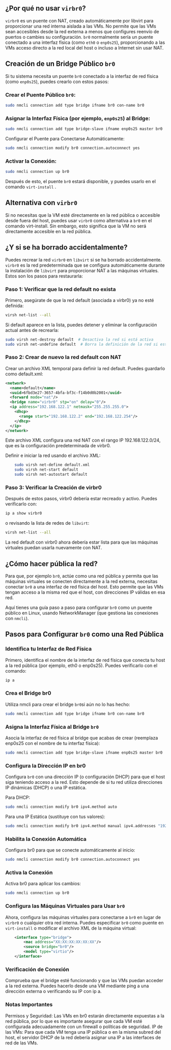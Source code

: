 ## ¿Por qué no usar `virbr0`?

`virbr0` es un puente con NAT, creado automáticamente por libvirt para proporcionar una red interna aislada a las VMs. No permite que las VMs sean accesibles desde la red externa a menos que configures reenvío de puertos o cambies su configuración.
`br0` normalmente sería un puente conectado a una interfaz física (como `eth0` o `enp0s25`), proporcionando a las VMs acceso directo a la red local del host o incluso a Internet sin usar NAT.

## Creación de un Bridge Público `br0`

Si tu sistema necesita un puente `br0` conectado a la interfaz de red física (como `enp0s25`), puedes crearlo con estos pasos:

### Crear el Puente Público `br0`:

```bash
sudo nmcli connection add type bridge ifname br0 con-name br0
```
### Asignar la Interfaz Física (por ejemplo, `enp0s25`) al Bridge:

```bash
sudo nmcli connection add type bridge-slave ifname enp0s25 master br0
```
Configurar el Puente para Conectarse Automáticamente:

```bash
sudo nmcli connection modify br0 connection.autoconnect yes
```
### Activar la Conexión:

```bash
sudo nmcli connection up br0
```

Después de esto, el puente `br0` estará disponible, y puedes usarlo en el comando `virt-install` .

## Alternativa con `virbr0`

Si no necesitas que la VM esté directamente en la red pública o accesible desde fuera del host, puedes usar `virbr0` como alternativa a `br0` en el comando virt-install. Sin embargo, esto significa que la VM no será directamente accesible en la red pública.

## ¿Y si se ha borrado accidentalmente?

Puedes recrear la red `virbr0` en `libvirt` si se ha borrado accidentalmente. `virbr0` es la red predeterminada que se configura automáticamente durante la instalación de `libvirt` para proporcionar NAT a las máquinas virtuales. Estos son los pasos para restaurarla:

### Paso 1: Verificar que la red default no exista

Primero, asegúrate de que la red default (asociada a virbr0) ya no esté definida:

```bash
virsh net-list --all
```
Si default aparece en la lista, puedes detener y eliminar la configuración actual antes de recrearla:

```bash
sudo virsh net-destroy default  # Desactiva la red si está activa
sudo virsh net-undefine default  # Borra la definición de la red si está presente
```
### Paso 2: Crear de nuevo la red default con NAT

Crear un archivo XML temporal para definir la red default. Puedes guardarlo como default.xml:

```xml
<network>
  <name>default</name>
  <uuid>6fbd3e27-3657-4bfa-bf3c-f14b0d0b2001</uuid>
  <forward mode="nat"/>
  <bridge name="virbr0" stp="on" delay="0"/>
  <ip address="192.168.122.1" netmask="255.255.255.0">
    <dhcp>
      <range start="192.168.122.2" end="192.168.122.254"/>
    </dhcp>
  </ip>
</network>
```
Este archivo XML configura una red NAT con el rango IP 192.168.122.0/24, que es la configuración predeterminada de virbr0.

Definir e iniciar la red usando el archivo XML:

```bash
    sudo virsh net-define default.xml
    sudo virsh net-start default
    sudo virsh net-autostart default
```
### Paso 3: Verificar la Creación de virbr0

Después de estos pasos, virbr0 debería estar recreado y activo. Puedes verificarlo con:

```bash
ip a show virbr0
```
o revisando la lista de redes de `libvirt`:

```bash
virsh net-list --all
```

La red default con virbr0 ahora debería estar lista para que las máquinas virtuales puedan usarla nuevamente con NAT.

## ¿Cómo hacer pública la red?
Para que, por ejemplo `br0`, actúe como una red pública y permita que las máquinas virtuales se conecten directamente a la red externa, necesitas conectar `br0` a una interfaz de red física del host. Esto permite que las VMs tengan acceso a la misma red que el host, con direcciones IP válidas en esa red.

Aquí tienes una guía paso a paso para configurar `br0` como un puente público en Linux, usando NetworkManager (que gestiona las conexiones con `nmcli`).

## Pasos para Configurar `br0` como una Red Pública

### Identifica tu Interfaz de Red Física

Primero, identifica el nombre de la interfaz de red física que conecta tu host a la red pública (por ejemplo, eth0 o enp0s25). Puedes verificarlo con el comando:

```bash
ip a
```

### Crea el Bridge br0

Utiliza nmcli para crear el bridge `br0`si aún no lo has hecho:

```bash
sudo nmcli connection add type bridge ifname br0 con-name br0
```
### Asigna la Interfaz Física al Bridge `br0`

Asocia la interfaz de red física al bridge que acabas de crear (reemplaza enp0s25 con el nombre de tu interfaz física):

```bash
sudo nmcli connection add type bridge-slave ifname enp0s25 master br0
```

### Configura la Dirección IP en br0

Configura `br0` con una dirección IP (o configuración DHCP) para que el host siga teniendo acceso a la red. Esto depende de si tu red utiliza direcciones IP dinámicas (DHCP) o una IP estática.

Para DHCP:

```bash
sudo nmcli connection modify br0 ipv4.method auto
```
Para una IP Estática (sustituye con tus valores):
```bash
sudo nmcli connection modify br0 ipv4.method manual ipv4.addresses "192.168.1.10/24" ipv4.gateway "192.168.1.1" ipv4.dns "8.8.8.8"
```

### Habilita la Conexión Automática
Configura br0 para que se conecte automáticamente al inicio:

```bash
sudo nmcli connection modify br0 connection.autoconnect yes
```
### Activa la Conexión
Activa br0 para aplicar los cambios:

```bash
sudo nmcli connection up br0
```
### Configura las Máquinas Virtuales para Usar `br0`
Ahora, configura las máquinas virtuales para conectarse a `br0` en lugar de `virbr0` o cualquier otra red interna. Puedes especificar `br0` como puente en `virt-install` o modificar el archivo XML de la máquina virtual:

```xml
    <interface type="bridge">
        <mac address="XX:XX:XX:XX:XX:XX"/>
        <source bridge="br0"/>
        <model type="virtio"/>
    </interface>
```
### Verificación de Conexión
Comprueba que el bridge esté funcionando y que las VMs puedan acceder a la red externa. Puedes hacerlo desde una VM mediante ping a una dirección externa o verificando su IP con ip a.

### Notas Importantes
Permisos y Seguridad: Las VMs en br0 estarán directamente expuestas a la red pública, por lo que es importante asegurar que cada VM esté configurada adecuadamente con un firewall o políticas de seguridad.
IP de las VMs: Para que cada VM tenga una IP pública o en la misma subred del host, el servidor DHCP de la red debería asignar una IP a las interfaces de red de las VMs.